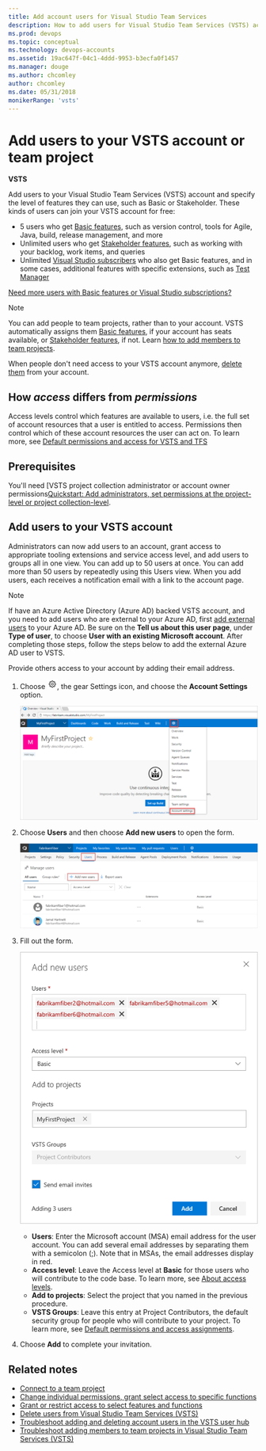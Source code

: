 ```yaml
---
title: Add account users for Visual Studio Team Services
description: How to add users for Visual Studio Team Services (VSTS) account or team project
ms.prod: devops
ms.topic: conceptual
ms.technology: devops-accounts
ms.assetid: 19ac647f-04c1-4ddd-9953-b3ecfa0f1457
ms.manager: douge
ms.author: chcomley
author: chcomley
ms.date: 05/31/2018
monikerRange: 'vsts'
---
```


# Add users to your VSTS account or team project

**VSTS**

Add users to your Visual Studio Team Services (VSTS) account and specify the level of features they can use, such as Basic or Stakeholder.
These kinds of users can join your VSTS account for free:

* 5 users who get [Basic features](https://visualstudio.microsoft.com/team-services/compare-features/),
such as version control, tools for Agile, Java, build, release management, and more
* Unlimited users who get [Stakeholder features](https://visualstudio.microsoft.com/team-services/compare-features/),
such as working with your backlog, work items, and queries
* Unlimited [Visual Studio subscribers](https://visualstudio.microsoft.com/team-services/compare-features/)
who also get Basic features, and in some cases, additional features with specific extensions, such as
[Test Manager](https://marketplace.visualstudio.com/items?itemName=ms.vss-testmanager-web)

[Need more users with Basic features or Visual Studio subscriptions?](add-basic-or-vs-subscription-users.md)

> [!NOTE]
> You can add people to team projects,
> rather than to your account. VSTS automatically assigns them
> [Basic features](https://visualstudio.microsoft.com/team-services/compare-features/),
> if your account has seats available,
> or [Stakeholder features](https://visualstudio.microsoft.com/team-services/compare-features/),
> if not. Learn [how to add members to team projects](add-team-members-vs.md).
>
> When people don't need access to your VSTS account anymore, [delete them](delete-account-users.md) from your account.

## How *access* differs from *permissions*

Access levels control which features are available to users, i.e. the full set of account resources that a user is entitled to access. Permissions then control which of these account resources the user can act on. To learn more, see [Default permissions and access for VSTS and TFS](../../security/permissions-access.md)

## Prerequisites

You'll need [VSTS project collection administrator or account owner permissions[Quickstart: Add administrators, set permissions at the project-level or project collection-level](../security/set-project-collection-level-permissions.md?toc=/vsts/organizations/accounts/toc.json&bc=/vsts/organizations/accounts/breadcrumb/toc.json).

## Add users to your VSTS account

Administrators can now add users to an account, grant access to appropriate tooling extensions and service access level,
and add users to groups all in one view. You can add up to 50 users at once.  You can add more than 50 users by repeatedly
using this Users view.  When you add users, each receives a notification email with a
link to the account page.

 > [!NOTE]
 > If have an Azure Active Directory (Azure AD) backed VSTS account, and you need to add users who are external to your Azure AD, first [add external users](https://docs.microsoft.com/en-us/vsts/organizations/accounts/add-external-user?view=vsts) to
 > your Azure AD.  Be sure on the **Tell us about this user page**, under **Type of user**, to choose **User with an
 > existing Microsoft account**.  After completing those steps, follow the steps below to add the external Azure AD
 > user to VSTS.

Provide others access to your account by adding their email address.

1. Choose ![gear icon](../../_img/icons/gear-icon.png), the gear Settings icon, and choose the **Account Settings** option.

   ![Open Account Settings](../../user-guide/_img/sign-up/open-account-settings.png)

2. Choose **Users** and then choose **Add new users** to open the form.

   ![Open Add new users dialog](../../user-guide/_img/sign-up/add-new-users.png)

3. Fill out the form.

   ![Web portal, account admin context, Add new users dialog](../../user-guide/_img/invite-users-add-user-dialog.png)

   * **Users**: Enter the Microsoft account (MSA) email address for the user account. You can add several email addresses by separating them with a semicolon (;). Note that in MSAs, the email addresses display in red.
   * **Access level**: Leave the Access level at **Basic** for those users who will contribute to the code base. To learn more, see [About access levels](../../organizations/security/access-levels.md).
   * **Add to projects**: Select the project that you named in the previous procedure.
   * **VSTS Groups**: Leave this entry at Project Contributors, the default security group for people who will contribute to your project. To learn more, see [Default permissions and access assignments](../../organizations/security/permissions-access.md).

4. Choose **Add** to complete your invitation.

<!---
Go to the User Hub:

![go to the user hub](_img/_shared/users-hub-updated.png)

Choose **Add new users** below "Manage users".

![Choose the Add Users button](_img/user-hub/add-users-button-718.png)

Then fill in the "Add new users" dialog:

![Add users by inviting them to the account](_img/user-hub/add-users.png)

Next steps: [Manage users in table view](manage-users-table-view.md)
-->

## Related notes

* [Connect to a team project](../../user-guide/connect-team-projects.md)
* [Change individual permissions, grant select access to specific functions](../../organizations/security/change-individual-permissions.md)
* [Grant or restrict access to select features and functions](../../organizations/security/restrict-access.md)
* [Delete users from Visual Studio Team Services (VSTS)](delete-account-users.md)
* [Troubleshoot adding and deleting account users in the VSTS user hub](faq-add-delete-users.md)
* [Troubleshoot adding members to team projects in Visual Studio Team Services (VSTS)](faq-add-team-members.md)
